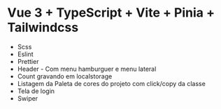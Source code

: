 # Vue 3 + TypeScript + Vite + Pinia + Tailwindcss

- Scss
- Eslint
- Prettier
- Header - Com menu hamburguer e menu lateral
- Count gravando em localstorage
- Listagem da Paleta de cores do projeto com click/copy da classe
- Tela de login
- Swiper
